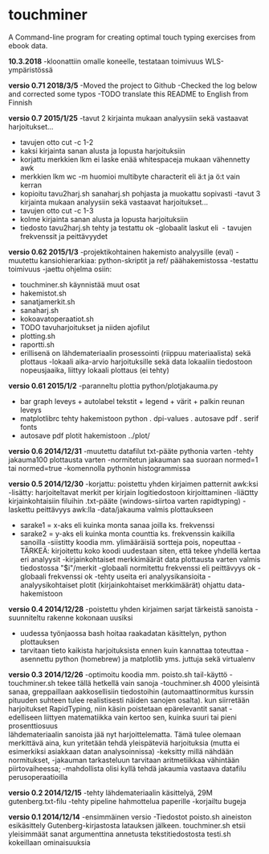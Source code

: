 # touchminer
A Command-line program for creating optimal touch typing exercises from ebook data.

**10.3.2018**
-kloonattiin omalle koneelle, testataan toimivuus WLS-ympäristössä 

**versio 0.71 2018/3/5**
-Moved the project to Github
-Checked the log below and corrected some typos 
-TODO translate this README to English from Finnish 

**versio 0.7 2015/1/25**
-tavut 2 kirjainta mukaan analyysiin sekä vastaavat harjoitukset...
  * tavujen otto cut -c 1-2 
  * kaksi kirjainta sanan alusta ja lopusta harjoituksiin 
  * korjattu merkkien lkm ei laske enää whitespaceja mukaan vähennetty awk
  * merkkien lkm wc -m huomioi multibyte characterit eli ä:t ja ö:t vain kerran
  * kopioitu tavu2harj.sh sanaharj.sh pohjasta ja muokattu sopivasti
-tavut 3 kirjainta mukaan analyysiin sekä vastaavat harjoitukset...
  * tavujen otto cut -c 1-3 
  * kolme kirjainta sanan alusta ja lopusta harjoituksiin 
  * tiedosto tavu2harj.sh tehty ja testattu ok 
-globaalit laskut eli 
  - tavujen frekvenssit ja peittävyydet 

**versio 0.62 2015/1/3**
-projektikohtainen hakemisto analyysille (eval) 
-muutettu kansiohierarkiaa: python-skriptit ja ref/ päähakemistossa 
-testattu toimivuus
-jaettu ohjelma osiin: 
  * touchminer.sh käynnistää muut osat
  * hakemistot.sh
  * sanatjamerkit.sh 
  * sanaharj.sh 
  * kokoavatoperaatiot.sh
  * TODO tavuharjoitukset ja niiden ajofilut
  * plotting.sh 
  * raportti.sh 
  * erillisenä on lähdemateriaalin prosessointi (riippuu materiaalista) sekä plottaus
-lokaali aika-arvio harjoituksille sekä data lokaaliin tiedostoon nopeusjaaika, liittyy lokaali plottaus (ei tehty) 

**versio 0.61 2015/1/2**
-paranneltu plottia python/plotjakauma.py 
 * bar graph leveys + autolabel tekstit + legend + värit + palkin reunan leveys 
 * matplotlibrc tehty hakemistoon python 
   . dpi-values 
   . autosave pdf 
   . serif fonts 
 * autosave pdf plotit hakemistoon ../plot/

**versio 0.6 2014/12/31**
-muutettu datafilut txt-pääte pythonia varten 
-tehty jakauma100 plottausta varten
-normitetun jakauman saa suoraan normed=1 tai normed=true -komennolla pythonin histogrammissa


**versio 0.5 2014/12/30**
-korjattu: poistettu yhden kirjaimen patternit awk:ksi 
-lisätty: harjoiteltavat merkit per kirjain logitiedostoon kirjoittaminen 
-liä¤tty kirjainkohtaisiin filuihin .txt-pääte (windows-siirtoa varten rapidtyping) 
-laskettu peittävyys awk:lla
-data/jakauma valmis plottaukseen 
  * sarake1 = x-aks eli kuinka monta sanaa joilla ks. frekvenssi
  * sarake2 = y-aks eli kuinka monta counttia ks. frekvenssin kaikilla sanoilla
-siistitty koodia mm. ylimääräisiä sortteja pois, nopeuttaa
-TÄRKEÄ: kirjoitettu koko koodi uudestaan siten, että tekee yhdellä kertaa eri analyysit 
-kirjainkohtaiset merkkimäärät data plottausta varten valmis tiedostossa "$i"/merkit
-globaali normitettu frekvenssi eli peittävyys ok
-globaali frekvenssi ok
-tehty useita eri analyysikansioita 
-analyysikohtaiset plotit (kirjainkohtaiset merkkimäärät) ohjattu data-hakemistoon

**versio 0.4 2014/12/28**
-poistettu yhden kirjaimen sarjat tärkeistä sanoista 
-suunniteltu rakenne kokonaan uusiksi
  * uudessa työnjaossa bash hoitaa raakadatan käsittelyn, python plottauksen
  * tarvitaan tieto kaikista harjoituksista ennen kuin kannattaa toteuttaa 
-asennettu python (homebrew) ja matplotlib yms. juttuja sekä virtualenv

**versio 0.3 2014/12/26**
-optimoitu koodia mm. poisto.sh tail-käyttö 
-touchminer.sh tekee tällä hetkellä vain sanoja
-touchminer.sh 4000 yleisintä sanaa, greppaillaan aakkosellisiin tiedostoihin 
 (automaattinormitus kurssin pituuden suhteen tulee realistisesti näiden sanojen osalta). kun siirretään
 harjoitukset RapidTyping, niin käsin poistetaan epärelevantit sanat
-edelliseen liittyen matematiikka vain kertoo sen, kuinka suuri tai pieni prosenttiosuus  
 lähdemateriaalin sanoista jää nyt harjoittelematta. Tämä tulee olemaan merkittävä aina, kun
 yritetään tehdä yleispäteviä harjoituksia (mutta ei esimerkiksi asiakkaan datan analysoinnissa)
-keksitty millä nähdään normitukset, 
-jakauman tarkasteluun tarvitaan aritmetiikkaa vähintään piirtovaiheessa; 
-mahdollista olisi kyllä tehdä jakaumia vastaava datafilu perusoperaatioilla

**versio 0.2 2014/12/15**
-tehty lähdemateriaalin käsittelyä, 29M gutenberg.txt-filu
-tehty pipeline hahmottelua paperille
-korjailtu bugeja

**versio 0.1 2014/12/14**
-ensimmäinen versio
-Tiedostot
    poisto.sh 
      aineiston esikäsittely Gutenberg-kirjastosta latauksen jälkeen.
    touchminer.sh 
      etsii yleisimmäät sanat argumenttina annetusta tekstitiedostosta
    testi.sh 
      kokeillaan ominaisuuksia 
